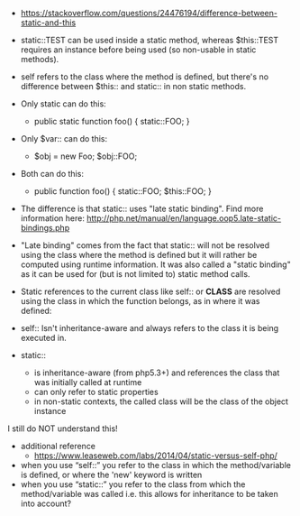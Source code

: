 - https://stackoverflow.com/questions/24476194/difference-between-static-and-this
- static::TEST can be used inside a static method, whereas $this::TEST requires an instance before being used (so non-usable in static methods).
- self refers to the class where the method is defined, but there's no difference between $this:: and static:: in non static methods.
- Only static can do this:
  - public static function foo() {
    static::FOO;
    }
- Only $var:: can do this:
  - $obj = new Foo;
    $obj::FOO;
- Both can do this:
  - public function foo() {
      static::FOO;
      $this::FOO;
    }

- The difference is that static:: uses "late static binding". Find more information here: http://php.net/manual/en/language.oop5.late-static-bindings.php
- "Late binding" comes from the fact that static:: will not be resolved using the class where the method is defined but it will rather be computed using runtime information. It was also called a "static binding" as it can be used for (but is not limited to) static method calls.
- Static references to the current class like self:: or __CLASS__ are resolved using the class in which the function belongs, as in where it was defined:
- self:: Isn't inheritance-aware and always refers to the class it is being executed in.
- static::
  - is inheritance-aware (from php5.3+) and references the class that was initially called at runtime
  - can only refer to static properties
  - in non-static contexts, the called class will be the class of the object instance

I still do NOT understand this!

- additional reference
  - https://www.leaseweb.com/labs/2014/04/static-versus-self-php/
- when you use “self::” you refer to the class in which the method/variable is defined, or where the 'new' keyword is written
- when you use “static::” you refer to the class from which the method/variable was called i.e. this allows for inheritance to be taken into account?
